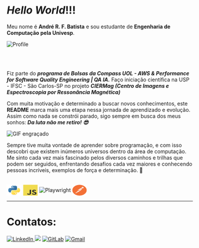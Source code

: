 # *Hello World*!!!

Meu nome é **André R. F. Batista** e sou estudante de **Engenharia de Computação pela Univesp**.

<img src="https://avatars.githubusercontent.com/u/146783486?v=4" alt="Profile" width="300">

<br></br>



Fiz parte do ***programa de Bolsas da Compass UOL - AWS & Performance for Software Quality Engineering | QA IA.***
Faço iniciação científica na USP - IFSC - São Carlos-SP no projeto ***CIERMag (Centro de Imagens e Espectroscopia por Ressonância Magnética)***

Com muita motivação e determinado a buscar novos conhecimentos, este **README** marca mais uma etapa nessa jornada de aprendizado e evolução. Assim como nada se constrói parado, sigo sempre em busca dos meus sonhos: ***_Da luta não me retiro!_ 😎***

![GIF engraçado](https://media.giphy.com/media/utz68KlKM5LGBVF6HZ/giphy.gif?cid=790b7611arruzvcmz0p1yqcl1m2b9bf7opuulih0a64j4swz&ep=v1_gifs_search&rid=giphy.gif&ct=g)


Sempre tive muita vontade de aprender sobre programação, e com isso descobri que existem inúmeros universos dentro da área de computação. Me sinto cada vez mais fascinado pelos diversos caminhos e trilhas que podem ser seguidos, enfrentando desafios cada vez maiores e conhecendo pessoas incríveis, exemplos de força e determinação. 💪


<div style="display: inline_block"><br>
  <img align="center" alt="Python" height="30" width="40" src="https://raw.githubusercontent.com/devicons/devicon/master/icons/python/python-original.svg">
  <img align="center" alt="JavaScript" height="30" width="40" src="https://raw.githubusercontent.com/devicons/devicon/master/icons/javascript/javascript-original.svg">
  <img align="center" alt="Playwright" height="30" width="40" src="https://playwright.dev/img/playwright-logo.svg">
  <img align="center" alt="Postman" height="30" width="40" src="https://raw.githubusercontent.com/devicons/devicon/master/icons/postman/postman-original.svg">
</div>

___

# Contatos:

<div>
  <a href="https://www.linkedin.com/in/andre-rodrigues-de-freitas-batista/" target="_blank">
    <img src="https://img.shields.io/badge/-LinkedIn-%230077B5?style=for-the-badge&logo=linkedin&logoColor=white" alt="LinkedIn" target="_blank">
  </a>
  <a href="https://github.com/AndreRFBaT" target="_blank"><img src="https://img.shields.io/badge/GitHub-100000?style=for-the-badge&logo=github&logoColor=white" target="_blank"></a>
  <a href="https://gitlab.com/AndreRFBaT" target="_blank"><img src="https://img.shields.io/badge/-GitLab-FCA121?style=for-the-badge&logo=gitlab&logoColor=white" alt="GitLab" target="_blank"></a>
  <a href="https://mail.google.com/mail/?view=cm&fs=1&to=andrerfbatista@gmail.com" target="_blank">
  <img src="https://img.shields.io/badge/-Gmail-D14836?style=for-the-badge&logo=gmail&logoColor=white" alt="Gmail" />
  </a>
</div>
